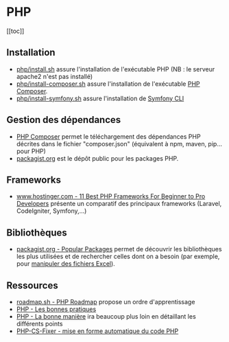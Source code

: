 # PHP

[[toc]]

## Installation

* [php/install.sh](install.sh) assure l'installation de l'exécutable PHP (NB : le serveur apache2 n'est pas installé)
* [php/install-composer.sh](install-composer.sh) assure l'installation de l'exécutable [PHP Composer](https://getcomposer.org/).
* [php/install-symfony.sh](install-symfony.sh) assure l'installation de [Symfony CLI](https://symfony.com/doc/current/setup.html#creating-symfony-applications)

## Gestion des dépendances

* [PHP Composer](https://getcomposer.org/) permet le téléchargement des dépendances PHP décrites dans le fichier "composer.json" (équivalent à npm, maven, pip... pour PHP)
* [packagist.org](https://packagist.org/explore/popular) est le dépôt public pour les packages PHP.

## Frameworks

* [www.hostinger.com - 11 Best PHP Frameworks For Beginner to Pro Developers](https://www.hostinger.com/tutorials/best-php-framework) présente un comparatif des principaux frameworks (Laravel, CodeIgniter, Symfony,...)

## Bibliothèques

* [packagist.org - Popular Packages](https://packagist.org/explore/popular) permet de découvrir les bibliothèques les plus utilisées et de rechercher celles dont on a besoin (par exemple, pour [manipuler des fichiers Excel](https://packagist.org/explore/popular?query=excel)).

## Ressources

* [roadmap.sh - PHP Roadmap](https://roadmap.sh/php) propose un ordre d'apprentissage
* [PHP - Les bonnes pratiques](bonnes-pratiques.md)
* [PHP - La bonne manière](https://eilgin.github.io/php-the-right-way/) ira beaucoup plus loin en détaillant les différents points
* [PHP-CS-Fixer - mise en forme automatique du code PHP](php-cs-fixer.md)
